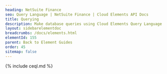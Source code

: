 ```yaml
---
heading: NetSuite Finance
seo: Query Language | NetSuite Finance | Cloud Elements API Docs
title: Querying
description: Make database queries using Cloud Elements Query Language.
layout: sidebarelementdoc
breadcrumbs: /docs/elements.html
elementId: 155
parent: Back to Element Guides
order: 45
sitemap: false
---
```


{% include ceql.md %}
